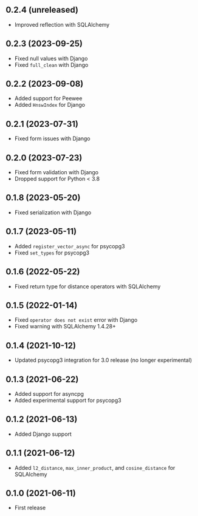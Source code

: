 ## 0.2.4 (unreleased)

- Improved reflection with SQLAlchemy

## 0.2.3 (2023-09-25)

- Fixed null values with Django
- Fixed `full_clean` with Django

## 0.2.2 (2023-09-08)

- Added support for Peewee
- Added `HnswIndex` for Django

## 0.2.1 (2023-07-31)

- Fixed form issues with Django

## 0.2.0 (2023-07-23)

- Fixed form validation with Django
- Dropped support for Python < 3.8

## 0.1.8 (2023-05-20)

- Fixed serialization with Django

## 0.1.7 (2023-05-11)

- Added `register_vector_async` for psycopg3
- Fixed `set_types` for psycopg3

## 0.1.6 (2022-05-22)

- Fixed return type for distance operators with SQLAlchemy

## 0.1.5 (2022-01-14)

- Fixed `operator does not exist` error with Django
- Fixed warning with SQLAlchemy 1.4.28+

## 0.1.4 (2021-10-12)

- Updated psycopg3 integration for 3.0 release (no longer experimental)

## 0.1.3 (2021-06-22)

- Added support for asyncpg
- Added experimental support for psycopg3

## 0.1.2 (2021-06-13)

- Added Django support

## 0.1.1 (2021-06-12)

- Added `l2_distance`, `max_inner_product`, and `cosine_distance` for SQLAlchemy

## 0.1.0 (2021-06-11)

- First release
